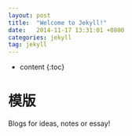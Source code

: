 ```yaml
---
layout: post
title:  "Welcome to Jekyll!"
date:   2014-11-17 13:31:01 +0800
categories: jekyll
tag: jekyll
---
```



* content
{:toc}



# 模版

Blogs for ideas, notes or essay!


